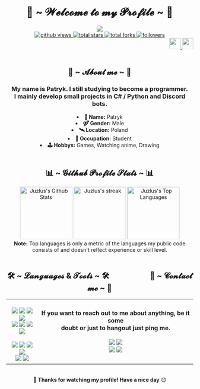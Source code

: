 <h1 align="center">👋 ~ 𝓦𝓮𝓵𝓬𝓸𝓶𝓮 𝓽𝓸 𝓶𝔂 𝓟𝓻𝓸𝓯𝓲𝓵𝓮 ~ 👋</h1>
<div align="center"><img src="https://i.imgur.com/9SN3qoe.png"></div>

<div>
	<div align="center">
	  <a href="https://github.com/Juzlus">
	    <img alt="github views" title="Github views" src="https://komarev.com/ghpvc/?username=Juzlus&label=👁️%20Github%20Views%20&color=757575&logo=eye&logoColor=white&style=for-the-badge&labelColor=7a7a7a"/>
	  </a> 
	  <a href="https://github.com/Juzlus?tab=repositories&sort=stargazers">
	    <img alt="total stars" title="Total stars on GitHub" src="https://custom-icon-badges.herokuapp.com/badge/dynamic/json?logo=star&color=7c007c&labelColor=640464&label=Stars&style=for-the-badge&query=%24.stars&url=https://api.github-star-counter.workers.dev/user/Juzlus"/>
	  </a>
	  <a href="https://github.com/Juzlus?tab=repositories&sort=stargazers">
	    <img alt="total forks" title="Total forks on GitHub" src="https://custom-icon-badges.herokuapp.com/badge/dynamic/json?logo=fork&color=55960c&labelColor=488207&label=Forks&style=for-the-badge&query=%24.forks&url=https://api.github-star-counter.workers.dev/user/Juzlus"/>
	  </a>
	  <a href="https://github.com/Juzlus">
	    <img alt="followers" title="Follow me on Github" src="https://custom-icon-badges.herokuapp.com/github/followers/Juzlus?color=236ad3&labelColor=1155ba&style=for-the-badge&logo=person-add&label=Followers&logoColor=white"/>
	  </a>
	</div>	
	<div align="right">
	  <a href="https://www.buymeacoffee.com/juzlus" target="_blank" alt="buymeacoffee">
	    <img src="https://www.codehim.com/wp-content/uploads/2022/09/bmc-button-640x180.png" style="height: 30px;">
	  </a>
	  <a href="https://buycoffee.to/juzlus" target="_blank" alt="buycoffee">
	    <img src="https://buycoffee.to/btn/buycoffeeto-btn-primary.svg" style="height: 30px">
	  </a>
	</div>
</div>

<br>
    <div align="center">
        <h2>💬 ~ 𝓐𝓫𝓸𝓾𝓽 𝓶𝓮 ~ 💬</h2>
        <h3>
	My name is Patryk. I still studying to become a programmer.<br>I mainly develop small projects in C# / Python and Discord bots.
        </h3>
        <li><b>📙 Name:</b> Patryk</li>
        <li><b>⚤ Gender:</b> Male</li>
	<li><b>🛰️ Location:</b> Poland</li>
	<li><b>💼 Occupation:</b> Student</li>
        <li><b>🕹️ Hobbys:</b> Games, Watching anime, Drawing</li>
    </div>
<br>

<h2 align="center">📊 ~ 𝓖𝓲𝓽𝓱𝓾𝓫 𝓟𝓻𝓸𝓯𝓲𝓵𝓮 𝓢𝓽𝓪𝓽𝓼 ~ 📊</h2>
<div align="center">
	<img alt="Juzlus's Github Stats" src="https://github-readme-stats.vercel.app/api?username=juzlus&show_icons=true&count_private=true&theme=prussian&hide_border=true" height="141px"/>
	<img alt="Juzlus's streak" src="https://github-readme-streak-stats.herokuapp.com/?user=juzlus&theme=prussian&hide_border=true" height="141px"/>
	<img alt="Juzlus's Top Languages" src="https://github-readme-stats.vercel.app/api/top-langs/?username=juzlus&langs_count=8&layout=compact&theme=prussian&hide_border=true" height="141px"/>
	<br/>
	<b>Note:</b> Top languages is only a metric of the languages my public code consists of and doesn't reflect experience or skill level.
</div>
<br>

<h2 align="center">🛠 ~ 𝓛𝓪𝓷𝓰𝓾𝓪𝓰𝓮𝓼 & 𝓣𝓸𝓸𝓵𝓼 ~ 🛠&nbsp&nbsp&nbsp&nbsp&nbsp&nbsp&nbsp&nbsp&nbsp&nbsp&nbsp&nbsp&nbsp&nbsp&nbsp&nbsp&nbsp&nbsp&nbsp&nbsp&nbsp&nbsp📝 ~ 𝓒𝓸𝓷𝓽𝓪𝓬𝓽 𝓶𝓮 ~ 📝</h2>
<table align="center">
<tr>
    <td align="center">
	<br>
	<img src="https://img.shields.io/badge/C%20Sharp%20-%23239120.svg?&style=for-the-badge&logo=C%20Sharp&logoColor=white"/>
	<img src="https://img.shields.io/badge/C++%20-%2300599C.svg?&style=for-the-badge&logo=C%2B%2B&logoColor=white"/>
	<img src="https://img.shields.io/badge/python%20-%23035afc.svg?&style=for-the-badge&logo=python&logoColor=white"/>
	<img src="https://img.shields.io/badge/php%20-%234213c2.svg?&style=for-the-badge&logo=php&logoColor=white"/> 
	<br>
	<img src="https://img.shields.io/badge/javascript%20-%23323330.svg?&style=for-the-badge&logo=javascript&logoColor=%23F7DF1E"/>
	<img src="https://img.shields.io/badge/html5%20-%23E34F26.svg?&style=for-the-badge&logo=html5&logoColor=white"/> 
	<img src="https://img.shields.io/badge/css3%20-%231572B6.svg?&style=for-the-badge&logo=css3&logoColor=white"/>
     	<img src="https://img.shields.io/badge/mysql%20-%23c9ab14.svg?&style=for-the-badge&logo=mysql&logoColor=white"/>
	<br><br>
	<img src="https://img.shields.io/badge/node.js%20-%2343853D.svg?&style=for-the-badge&logo=node.js&logoColor=white"/>
	<img src="https://img.shields.io/badge/Windows%20-%230078D6.svg?&style=for-the-badge&logo=Windows&logoColor=white"/>
	<img src="https://img.shields.io/badge/Office%20365%20-%23F05033.svg?&style=for-the-badge&logo=microsoft%20office&logoColor=white"/>
	<img src="https://img.shields.io/badge/Unity%20-%23000000.svg?&style=for-the-badge&logo=Unity&logoColor=white"/><br>
	<img src="https://img.shields.io/badge/Microsoft%20SQL%20Server%20-%23CC2927.svg?&style=for-the-badge&logo=Microsoft%20SQL%20Server&logoColor=white"/>
	<img src="https://img.shields.io/badge/Visual%20Studio%20Code%20-%23007ACC.svg?&style=for-the-badge&logo=Visual%20Studio%20Code&logoColor=white"/>
	<br>
    </td>
    <th align="center">
	<!--INVISIBLE SPACE--><!--INVISIBLE SPACE-->
	If you want to reach out to me about anything, be it some<br>doubt or just to hangout just ping me.<br><br>
	<a href="https://steamcommunity.com/id/juzlus" target="_blank"><img src="https://img.shields.io/badge/Steam%20-%23000000.svg?&style=for-the-badge&logo=Steam&logoColor=white"/></a> 
	<a href="mailto:Juzlus.Biznes@gmail.com" target="_blank"><img src="https://img.shields.io/badge/Gmail-%23EA4335.svg?&style=for-the-badge&logo=gmail&logoColor=white"></a><br>
	<a href="https://www.twitch.tv/juzlus" target="_blank"><img src="https://img.shields.io/badge/Twitch%20-%239146FF.svg?&style=for-the-badge&logo=Twitch&logoColor=white"/></a>
	<a href="https://discordapp.com/users/284780352042434570" target="_blank"><img src="https://img.shields.io/badge/Discord%20-%237289DA.svg?&style=for-the-badge&logo=discord&logoColor=white"/></a>
	<!--INVISIBLE SPACE--><!--INVISIBLE SPACE-->
    </th>
</tr>
</table>
<br>

<div align="center">💖 <b>Thanks for watching my profile! Have a nice day</b> 😊</div>
